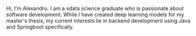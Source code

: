 Hi, I’m Alexandru. I am a sdata science graduate who is passionate about software development. While I have created deep learning models for my master's thesis, my current interests lie in backend development using Java and Springboot specifically.
